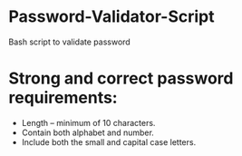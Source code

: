 # Password-Validator-Script
Bash script to validate password

# Strong and correct password requirements:

* Length – minimum of 10 characters.
* Contain both alphabet and number.
* Include both the small and capital case letters.


